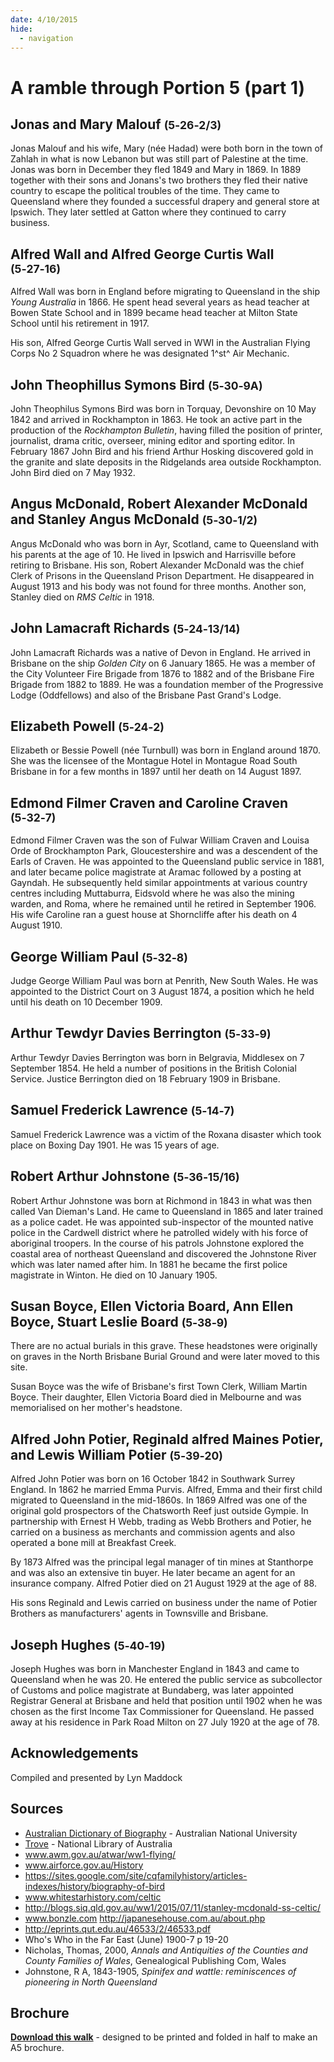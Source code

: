 ```yaml
---
date: 4/10/2015
hide:
  - navigation
---
```


# A ramble through Portion 5 (part 1)  

<!--
Introduction

???+ directions "Directions" 

    Starting point
    Walking directions to first headstone... is the grave of...
    
    ![](../assets/404.png){ width="15%" }
-->

## Jonas and Mary Malouf <small>(5‑26‑2/3)</small>

Jonas Malouf and his wife, Mary (née Hadad) were both born in the town of Zahlah in what is now Lebanon but was still part of Palestine at the time. Jonas was born in December they fled 1849 and Mary in 1869. In 1889 together with their sons and Jonans's two brothers they fled their native country to escape the political troubles of the time. They came to Queensland where they founded a successful drapery and general store at Ipswich. They later settled at Gatton where they continued to carry business. 
 
<!--
??? directions "Directions" 

    Walking directions to next headstone... is the grave of...
    
    ![](../assets/404.png){ width="15%" }
-->

## Alfred Wall and Alfred George Curtis Wall <small>(5‑27‑16)</small>

Alfred Wall was born in England before migrating to Queensland in the ship *Young Australia* in 1866. He  spent head several years as   head teacher at Bowen State School and in 1899 became head teacher at Milton State School until his retirement in 1917.

His son, Alfred George Curtis Wall served in WWI in the Australian Flying Corps  No 2 Squadron where he was designated 1^st^ Air  Mechanic.

## John Theophillus Symons Bird <small>(5‑30‑9A)</small>

John Theophilus Symons Bird was born in Torquay, Devonshire on 10 May 1842 and arrived in Rockhampton in 1863. He took an active part in the production of the *Rockhampton Bulletin*, having filled the position of printer, journalist, drama critic, overseer, mining editor and sporting editor. In February 1867 John Bird and his friend Arthur Hosking discovered gold in the granite and slate deposits in the Ridgelands area outside Rockhampton. John Bird died on 7 May 1932.

## Angus McDonald, Robert Alexander McDonald and Stanley Angus McDonald <small>(5‑30‑1/2)</small>

Angus McDonald who was born in Ayr, Scotland, came to Queensland with his parents at the age of 10. He lived in Ipswich and Harrisville before retiring to Brisbane. His son, Robert Alexander McDonald was the chief Clerk of Prisons in the Queensland Prison Department. He disappeared in August 1913 and his body was not found for three months. Another son, Stanley died on *RMS Celtic* in 1918.

## John Lamacraft Richards <small>(5‑24‑13/14)</small>

John Lamacraft Richards was a native of Devon in England. He arrived in Brisbane on the ship *Golden City* on 6 January 1865. He was a member of the City Volunteer Fire Brigade from 1876 to 1882 and of the Brisbane Fire Brigade from 1882 to 1889. He was a foundation member of the Progressive Lodge (Oddfellows) and also of the Brisbane Past Grand's Lodge.

## Elizabeth Powell <small>(5‑24‑2)</small>

Elizabeth or Bessie Powell (née Turnbull) was born in England around 1870. She was the licensee of the Montague Hotel in Montague Road South Brisbane in for a few months in 1897 until her death on 14 August 1897. 

## Edmond Filmer Craven and Caroline Craven <small>(5‑32‑7)</small>

Edmond Filmer Craven was the son of Fulwar William Craven and Louisa Orde of Brockhampton Park, Gloucestershire and was a descendent of the Earls of Craven. He was appointed to the Queensland public service in 1881, and later became police magistrate at Aramac followed by a posting at Gayndah. He subsequently held similar appointments at various country centres including Muttaburra, Eidsvold where he was also the mining warden, and Roma, where he remained until he retired in September 1906. His wife Caroline ran a guest house at Shorncliffe after his death on 4 August 1910.

## George William Paul <small>(5‑32‑8)</small>

Judge George William Paul was born at Penrith, New South Wales. He was appointed to the District Court on 3 August 1874, a position which he held until his death on 10 December 1909.

## Arthur Tewdyr Davies Berrington <small>(5‑33‑9)</small>

Arthur Tewdyr Davies Berrington was born in Belgravia, Middlesex on 7 September 1854. He held a number of positions in the British Colonial Service. Justice Berrington died on 18 February 1909 in Brisbane. 

## Samuel Frederick Lawrence <small>(5‑14‑7)</small>

Samuel Frederick Lawrence was a victim of the Roxana disaster which took place on Boxing Day 1901. He was 15 years of age.

## Robert Arthur Johnstone <small>(5‑36‑15/16)</small>

Robert Arthur Johnstone was born at Richmond in 1843 in what was then called Van Dieman's Land. He came to Queensland in 1865 and later trained as a police cadet. He was appointed sub-inspector of the mounted native police in the Cardwell district where he patrolled widely with his force of aboriginal troopers. In the course of his patrols Johnstone explored the coastal area of northeast Queensland and discovered the Johnstone River which was later named after him. In 1881 he became the first police magistrate in Winton. He died on 10 January 1905.

## Susan Boyce, Ellen Victoria Board, Ann Ellen Boyce, Stuart Leslie Board <small>(5‑38‑9)</small>

There are no actual burials in this grave. These headstones were originally on graves in the North Brisbane Burial Ground and were later moved to this site. 

Susan Boyce was the wife of Brisbane's first Town Clerk, William Martin Boyce. Their daughter, Ellen Victoria Board died in Melbourne and was memorialised on her mother's headstone.

## Alfred John Potier, Reginald alfred Maines Potier, and Lewis William Potier <small>(5‑39‑20)</small>

Alfred John Potier was born on 16 October 1842 in Southwark Surrey England. In 1862 he married Emma Purvis. Alfred, Emma and their first child migrated to Queensland in the mid-1860s. In 1869 Alfred was one of the original gold prospectors of the Chatsworth Reef just outside Gympie. In partnership with Ernest H Webb, trading as Webb Brothers and Potier, he carried on a business as merchants and commission agents and also operated a bone mill at Breakfast Creek. 

By 1873 Alfred was the principal legal manager of tin mines at Stanthorpe and was also an extensive tin buyer. He later became an agent for an insurance company. Alfred Potier died on 21 August 1929 at the age of 88.

His sons Reginald and Lewis carried on business under the name of Potier Brothers as manufacturers' agents in Townsville and Brisbane.

## Joseph Hughes <small>(5‑40‑19)</small>

Joseph Hughes was born in Manchester England in 1843 and came to Queensland when he was 20. He entered the public service as subcollector of Customs and police magistrate at Bundaberg, was later appointed Registrar General at Brisbane and held that position until 1902 when he was chosen as the first Income Tax Commissioner for Queensland. He passed away at his residence in Park Road Milton on 27 July 1920 at the age of 78.

<!--
![](../assets/john-devoy-residence-1908.jpg){ width="70%" }  

*<small>[Devoy residence in Ashgrove, Brisbane, ca. 1908](http://onesearch.slq.qld.gov.au/permalink/f/1upgmng/slq_alma21218171470002061). The Devoy residence was in Three Mile Scrub Road (now Ashgrove Avenue), off Waterworks Road. John Devoy was the manager of Castlemaine Perkins. — State Library of Queensland.</small>*

-->

## Acknowledgements

Compiled and presented by Lyn Maddock

## Sources

- [Australian Dictionary of Biography](https://adb.anu.edu.au) - Australian National University
- [Trove](https://trove.nla.gov.au) - National Library of Australia
- www.awm.gov.au/atwar/ww1-flying/ 
- www.airforce.gov.au/History 
- https://sites.google.com/site/cqfamilyhistory/articles-indexes/history/biography-of-bird 
- www.whitestarhistory.com/celtic 
- http://blogs.siq.qld.gov.au/ww1/2015/07/11/stanley-mcdonald-ss-celtic/ 
- www.bonzle.com http://japanesehouse.com.au/about.php 
- http://eprints.qut.edu.au/46533/2/46533.pdf 
- Who's Who in the Far East (June) 1900-7 p 19-20
- Nicholas, Thomas, 2000, *Annals and Antiquities of the Counties and County Families of Wales*, Genealogical Publishing Com, Wales
- Johnstone, R A, 1843-1905, *Spinifex and wattle: reminiscences of pioneering in North Queensland* 

<div class="noprint" markdown="1">

## Brochure

**[Download this walk](../assets/guides/printers.pdf)** - designed to be printed and folded in half to make an A5 brochure.

</div>
